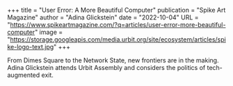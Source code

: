+++
title = "User Error: A More Beautiful Computer"
publication = "Spike Art Magazine"
author = "Adina Glickstein"
date = "2022-10-04"
URL = "https://www.spikeartmagazine.com/?q=articles/user-error-more-beautiful-computer"
image = "https://storage.googleapis.com/media.urbit.org/site/ecosystem/articles/spike-logo-text.jpg"
+++

From Dimes Square to the Network State, new frontiers are in the making. Adina Glickstein attends Urbit Assembly and considers the politics of tech-augmented exit. 

